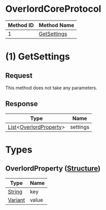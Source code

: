 # OverlordCoreProtocol

| Method ID | Method Name                   |
| --------- | ----------------------------- |
| 1         | [GetSettings](#1-getsettings) |

# (1) GetSettings

## Request
This method does not take any parameters.
## Response
| Type | Name |
|------|------|
| [List](https://github.com/kinnay/NintendoClients/wiki/NEX-Common-Types#list)<[OverlordProperty](#overlordproperty-structure)> | settings |

# Types

## OverlordProperty ([Structure](https://github.com/kinnay/NintendoClients/wiki/NEX-Common-Types#structure))

| Type                                                                               | Name  |
| ---------------------------------------------------------------------------------- | ----- |
| [String](https://github.com/kinnay/NintendoClients/wiki/NEX-Common-Types#string)   | key   |
| [Variant](https://github.com/kinnay/NintendoClients/wiki/NEX-Common-Types#variant) | value |
